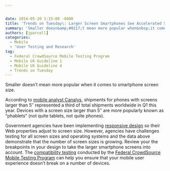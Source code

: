 ```yaml
---


date: 2014-05-20 1:15:08 -0400
title: 'Trends on Tuesday\: Larger Screen Smartphones See Accelerated Shipments'
summary: 'Smaller doesn&amp;#8217;t mean more popular when&nbsp;it comes to smartphone screen size. According to mobile analyst Canalys, shipments for phones with screens larger than 5&amp;#8243; represented&nbsp;a third of total shipments worldwide&nbsp;in Q1 this year. Devices with a screen size larger than 5&amp;#8243; are more popularly known as &amp;#8220;phablets&amp;#8221; (not quite tablets, not quite phones). Government agencies'
authors: [jparcell]
categories:
  - Mobile
  - 'User Testing and Research'
tag:
  - Federal CrowdSource Mobile Testing Program
  - Mobile UX Guideline 1
  - Mobile UX Guideline 4
  - Trends on Tuesday
---
```


Smaller doesn&#8217;t mean more popular when it comes to smartphone screen size.

According to [mobile analyst Canalys](http://www.canalys.com/newsroom/third-smart-phones-shipped-q1-had-5-plus-displays), shipments for phones with screens larger than 5&#8243; represented a third of total shipments worldwide in Q1 this year. Devices with a screen size larger than 5&#8243; are more popularly known as &#8220;phablets&#8221; (not quite tablets, not quite phones).

Government agencies have been implementing [responsive design](https://www.WHATEVER/2014/03/24/why-go-responsive-heres-what-feds-are-saying/ "Why Go Responsive? Here’s What Feds Are Saying") so their Web properties adjust to screen size. However, agencies have challenges testing for all screen sizes and operating systems and the data above demonstrate that the number of screen sizes is growing. Review your the breakpoints in your design to take the larger smartphone screens into account. The [compatibility testing](https://www.WHATEVER/2013/11/21/mobile-product-compatability-and-functional-testing-101/ "Mobile Product Compatability and Functional Testing 101") conducted by the [Federal CrowdSource Mobile Testing Program](https://www.WHATEVER/services/mobile-application-testing-program "Federal CrowdSource Mobile Testing Program") can help you ensure that your mobile user experience doesn&#8217;t break on a number of devices.

&nbsp;

&nbsp;

&nbsp;